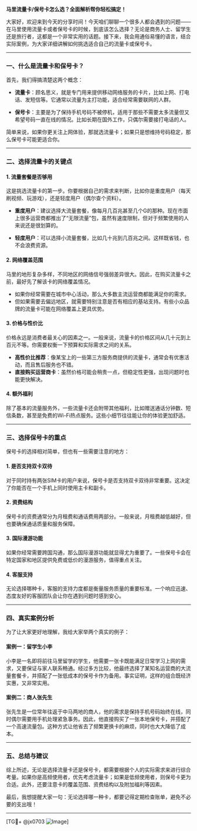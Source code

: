 **马里流量卡/保号卡怎么选？全面解析帮你轻松搞定！**

大家好，欢迎来到今天的分享时间！今天咱们聊聊一个很多人都会遇到的问题——在马里使用流量卡或者保号卡的时候，到底该怎么选择？无论是商务人士、留学生还是旅行者，这都是一个非常实用的话题。接下来，我会用通俗易懂的语言，结合实际案例，为大家详细讲解如何挑选适合自己的流量卡或保号卡。

---

### **一、什么是流量卡和保号卡？**

首先，我们得搞清楚这两个概念：

- **流量卡**：顾名思义，就是专门用来提供移动网络服务的卡片，比如上网、打电话、发短信等。它通常以流量为主打功能，适合经常需要联网的人群。
  
- **保号卡**：主要是为了保持手机号码不被停机，适用于那些不需要太多流量但又希望号码一直在线的情况。比如长期在国外工作，只偶尔需要接打电话的人。

简单来说，如果你更关注上网体验，那就选流量卡；如果只是想维持号码稳定，那么保号卡可能更适合你。

---

### **二、选择流量卡的关键点**

#### 1. **流量套餐是否够用**
这是挑选流量卡的第一步。你要根据自己的需求来判断，比如你是重度用户（每天刷视频、玩游戏），还是轻度用户（偶尔查个资料）。

- **重度用户**：建议选择大流量套餐，像每月几百兆甚至几个G的那种。现在市面上很多运营商都推出了“无限流量”包，虽然有速度限制，但对于频繁使用的人来说还是很划算的。
  
- **轻度用户**：可以选择小流量套餐，比如几十兆到几百兆之间。这样既省钱，也不会浪费资源。

#### 2. **网络覆盖范围**
马里的地形复杂多样，不同地区的网络信号强弱差异很大。因此，在购买流量卡之前，最好先了解该卡的网络覆盖情况。

- 如果你经常需要在城市中心活动，那么大多数主流运营商都能满足你的需求。
- 但如果需要去偏远地区，就需要特别注意是否有相应的基站支持。有些小众品牌的流量卡可能在网络覆盖上更具优势。

#### 3. **价格与性价比**
价格永远是消费者最关心的因素之一。一般来说，流量卡的价格区间从几十元到上百元不等。你需要权衡一下预算和实际需求之间的关系。

- **高性价比推荐**：像某宝上的一些第三方服务商提供的流量卡，通常会有优惠活动，而且售后服务也不错。
- **直接购买运营商卡**：虽然价格可能会稍贵一点，但稳定性更强，出现问题时也能更快解决。

#### 4. **额外福利**
除了基本的流量服务外，一些流量卡还会附带其他福利，比如赠送通话分钟数、短信条数，甚至是免费的Wi-Fi热点服务。这些小细节往往能让你的体验更加舒适。

---

### **三、选择保号卡的重点**

保号卡的选择相对简单，但也有一些需要注意的地方：

#### 1. **是否支持双卡双待**
对于同时持有两张SIM卡的用户来说，保号卡是否支持双卡双待非常重要。这决定了你能否在一个手机上同时使用主卡和副卡。

#### 2. **资费结构**
保号卡的资费通常分为月租费和通话费用两部分。一般来说，月租费越低越好，但也要确保通话质量和服务保障。

#### 3. **国际漫游功能**
如果你经常需要跨国沟通，那么国际漫游功能就显得尤为重要了。一些保号卡会在特定国家和地区提供免费或低价的漫游服务，值得重点关注。

#### 4. **客服支持**
无论选择哪种卡，客服的支持力度都是衡量服务质量的重要标准。一个响应迅速、态度友好的客服团队会让你在遇到问题时感到安心。

---

### **四、真实案例分析**

为了让大家更好地理解，我给大家举两个真实的例子：

#### 案例一：留学生小李
小李是一名即将前往马里留学的学生，他需要一张卡既能满足日常学习上网的需求，又要保证与家人联系畅通。经过多方比较，他最终选择了某知名运营商的大流量套餐卡，并搭配了一张低成本的保号卡作为备用。事实证明，这样的组合既经济实惠，又非常实用。

#### 案例二：商人张先生
张先生是一位常年往返于中马两地的商人，他的需求是保持手机号码始终在线，同时偶尔需要用手机处理紧急事务。因此，他直接购买了一张本地保号卡，并搭配了一个高速流量包。这种方式让他省去了频繁更换卡的麻烦，同时也大大降低了成本。

---

### **五、总结与建议**

综上所述，无论是选择流量卡还是保号卡，都需要根据个人的实际需求来进行综合考量。如果你是高频使用者，优先考虑流量卡；如果是低频使用者，则保号卡更为合适。此外，还要注意卡的覆盖范围、资费结构以及附加福利等因素。

最后，我想提醒大家一句：无论选择哪一种卡，都要记得定期检查账单，避免不必要的支出哦！

---

[TG💪+ @jx0703 ![Image](https://github.com/user-attachments/assets/dbca1d08-cadb-493c-b0ec-ad6f7a83f270)]